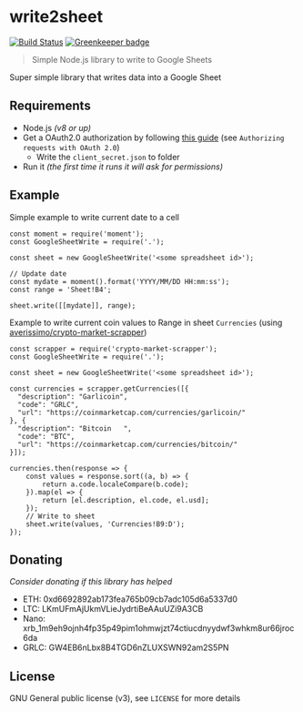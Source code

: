 # write2sheet

[![Build Status](https://travis-ci.org/averissimo/write2sheet.svg?branch=master)](https://travis-ci.org/averissimo/write2sheet)
[![Greenkeeper badge](https://badges.greenkeeper.io/averissimo/write2sheet.svg)](https://greenkeeper.io/)

> Simple Node.js library to write to Google Sheets

Super simple library that writes data into a Google Sheet

## Requirements

- Node.js *(v8 or up)*
- Get a OAuth2.0 authorization by following [this guide](https://developers.google.com/sheets/api/guides/authorizing) (see `Authorizing requests with OAuth 2.0`)
  - Write the `client_secret.json` to folder
- Run it *(the first time it runs it will ask for permissions)*

## Example

Simple example to write current date to a cell

```
const moment = require('moment');
const GoogleSheetWrite = require('.');

const sheet = new GoogleSheetWrite('<some spreadsheet id>');

// Update date
const mydate = moment().format('YYYY/MM/DD HH:mm:ss');
const range = 'Sheet!B4';

sheet.write([[mydate]], range);
```

Example to write current coin values to Range in sheet `Currencies` (using [averissimo/crypto-market-scrapper](https://github.com/averisimo/crypto-market-scrapper))


```
const scrapper = require('crypto-market-scrapper');
const GoogleSheetWrite = require('.');

const sheet = new GoogleSheetWrite('<some spreadsheet id>');

const currencies = scrapper.getCurrencies([{
  "description": "Garlicoin",
  "code": "GRLC",
  "url": "https://coinmarketcap.com/currencies/garlicoin/"
}, {
  "description": "Bitcoin   ",
  "code": "BTC",
  "url": "https://coinmarketcap.com/currencies/bitcoin/"
}]);

currencies.then(response => {
	const values = response.sort((a, b) => {
		return a.code.localeCompare(b.code);
	}).map(el => {
		return [el.description, el.code, el.usd];
	});
	// Write to sheet
	sheet.write(values, 'Currencies!B9:D');
});
```

## Donating

*Consider donating if this library has helped*

- ETH: 0xd6692892ab173fea765b09cb7adc105d6a5337d0
- LTC: LKmUFmAjUkmVLieJydrtiBeAAuUZi9A3CB
- Nano: xrb_1m9eh9ojnh4fp35p49pim1ohmwjzt74ctiucdnyydwf3whkm8ur66jroc6da
- GRLC: GW4EB6nLbx8B4TGD6nZLUXSWN92am2S5PN

## License

GNU General public license (v3), see `LICENSE` for more details
